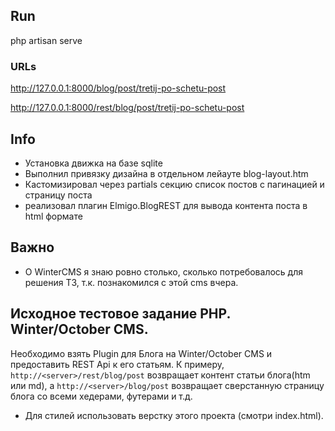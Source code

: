 ## Run

php artisan serve

### URLs

http://127.0.0.1:8000/blog/post/tretij-po-schetu-post

http://127.0.0.1:8000/rest/blog/post/tretij-po-schetu-post

## Info

* Установка движка на базе sqlite
* Выполнил привязку дизайна в отдельном лейауте blog-layout.htm
* Кастомизировал через partials секцию список постов с пагинацией и страницу поста
* реализовал плагин Elmigo.BlogREST для вывода контента поста в html формате

## Важно

* О WinterCMS я знаю ровно столько, сколько потребовалось для решения ТЗ, т.к. познакомился с этой cms вчера.

## Исходное тестовое задание PHP. Winter/October CMS.

Необходимо взять Plugin для Блога на Winter/October CMS и предоставить REST Api к его статьям. К примеру, `http://<server>/rest/blog/post` возвращает контент статьи блога(htm или md), а `http://<server>/blog/post` возвращает сверстанную страницу блога со всеми хедерами, футерами и т.д.
- Для стилей использовать верстку этого проекта (смотри index.html).
